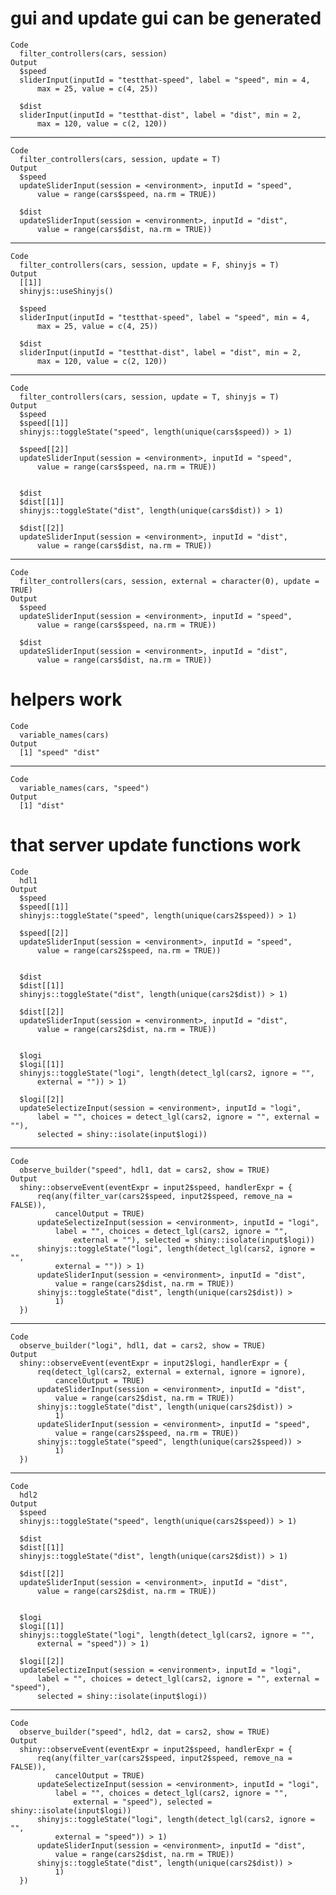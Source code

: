 # gui and update gui can be generated

    Code
      filter_controllers(cars, session)
    Output
      $speed
      sliderInput(inputId = "testthat-speed", label = "speed", min = 4, 
          max = 25, value = c(4, 25))
      
      $dist
      sliderInput(inputId = "testthat-dist", label = "dist", min = 2, 
          max = 120, value = c(2, 120))
      

---

    Code
      filter_controllers(cars, session, update = T)
    Output
      $speed
      updateSliderInput(session = <environment>, inputId = "speed", 
          value = range(cars$speed, na.rm = TRUE))
      
      $dist
      updateSliderInput(session = <environment>, inputId = "dist", 
          value = range(cars$dist, na.rm = TRUE))
      

---

    Code
      filter_controllers(cars, session, update = F, shinyjs = T)
    Output
      [[1]]
      shinyjs::useShinyjs()
      
      $speed
      sliderInput(inputId = "testthat-speed", label = "speed", min = 4, 
          max = 25, value = c(4, 25))
      
      $dist
      sliderInput(inputId = "testthat-dist", label = "dist", min = 2, 
          max = 120, value = c(2, 120))
      

---

    Code
      filter_controllers(cars, session, update = T, shinyjs = T)
    Output
      $speed
      $speed[[1]]
      shinyjs::toggleState("speed", length(unique(cars$speed)) > 1)
      
      $speed[[2]]
      updateSliderInput(session = <environment>, inputId = "speed", 
          value = range(cars$speed, na.rm = TRUE))
      
      
      $dist
      $dist[[1]]
      shinyjs::toggleState("dist", length(unique(cars$dist)) > 1)
      
      $dist[[2]]
      updateSliderInput(session = <environment>, inputId = "dist", 
          value = range(cars$dist, na.rm = TRUE))
      
      

---

    Code
      filter_controllers(cars, session, external = character(0), update = TRUE)
    Output
      $speed
      updateSliderInput(session = <environment>, inputId = "speed", 
          value = range(cars$speed, na.rm = TRUE))
      
      $dist
      updateSliderInput(session = <environment>, inputId = "dist", 
          value = range(cars$dist, na.rm = TRUE))
      

# helpers work

    Code
      variable_names(cars)
    Output
      [1] "speed" "dist" 

---

    Code
      variable_names(cars, "speed")
    Output
      [1] "dist"

# that server update functions work

    Code
      hdl1
    Output
      $speed
      $speed[[1]]
      shinyjs::toggleState("speed", length(unique(cars2$speed)) > 1)
      
      $speed[[2]]
      updateSliderInput(session = <environment>, inputId = "speed", 
          value = range(cars2$speed, na.rm = TRUE))
      
      
      $dist
      $dist[[1]]
      shinyjs::toggleState("dist", length(unique(cars2$dist)) > 1)
      
      $dist[[2]]
      updateSliderInput(session = <environment>, inputId = "dist", 
          value = range(cars2$dist, na.rm = TRUE))
      
      
      $logi
      $logi[[1]]
      shinyjs::toggleState("logi", length(detect_lgl(cars2, ignore = "", 
          external = "")) > 1)
      
      $logi[[2]]
      updateSelectizeInput(session = <environment>, inputId = "logi", 
          label = "", choices = detect_lgl(cars2, ignore = "", external = ""), 
          selected = shiny::isolate(input$logi))
      
      

---

    Code
      observe_builder("speed", hdl1, dat = cars2, show = TRUE)
    Output
      shiny::observeEvent(eventExpr = input2$speed, handlerExpr = {
          req(any(filter_var(cars2$speed, input2$speed, remove_na = FALSE)), 
              cancelOutput = TRUE)
          updateSelectizeInput(session = <environment>, inputId = "logi", 
              label = "", choices = detect_lgl(cars2, ignore = "", 
                  external = ""), selected = shiny::isolate(input$logi))
          shinyjs::toggleState("logi", length(detect_lgl(cars2, ignore = "", 
              external = "")) > 1)
          updateSliderInput(session = <environment>, inputId = "dist", 
              value = range(cars2$dist, na.rm = TRUE))
          shinyjs::toggleState("dist", length(unique(cars2$dist)) > 
              1)
      })

---

    Code
      observe_builder("logi", hdl1, dat = cars2, show = TRUE)
    Output
      shiny::observeEvent(eventExpr = input2$logi, handlerExpr = {
          req(detect_lgl(cars2, external = external, ignore = ignore), 
              cancelOutput = TRUE)
          updateSliderInput(session = <environment>, inputId = "dist", 
              value = range(cars2$dist, na.rm = TRUE))
          shinyjs::toggleState("dist", length(unique(cars2$dist)) > 
              1)
          updateSliderInput(session = <environment>, inputId = "speed", 
              value = range(cars2$speed, na.rm = TRUE))
          shinyjs::toggleState("speed", length(unique(cars2$speed)) > 
              1)
      })

---

    Code
      hdl2
    Output
      $speed
      shinyjs::toggleState("speed", length(unique(cars2$speed)) > 1)
      
      $dist
      $dist[[1]]
      shinyjs::toggleState("dist", length(unique(cars2$dist)) > 1)
      
      $dist[[2]]
      updateSliderInput(session = <environment>, inputId = "dist", 
          value = range(cars2$dist, na.rm = TRUE))
      
      
      $logi
      $logi[[1]]
      shinyjs::toggleState("logi", length(detect_lgl(cars2, ignore = "", 
          external = "speed")) > 1)
      
      $logi[[2]]
      updateSelectizeInput(session = <environment>, inputId = "logi", 
          label = "", choices = detect_lgl(cars2, ignore = "", external = "speed"), 
          selected = shiny::isolate(input$logi))
      
      

---

    Code
      observe_builder("speed", hdl2, dat = cars2, show = TRUE)
    Output
      shiny::observeEvent(eventExpr = input2$speed, handlerExpr = {
          req(any(filter_var(cars2$speed, input2$speed, remove_na = FALSE)), 
              cancelOutput = TRUE)
          updateSelectizeInput(session = <environment>, inputId = "logi", 
              label = "", choices = detect_lgl(cars2, ignore = "", 
                  external = "speed"), selected = shiny::isolate(input$logi))
          shinyjs::toggleState("logi", length(detect_lgl(cars2, ignore = "", 
              external = "speed")) > 1)
          updateSliderInput(session = <environment>, inputId = "dist", 
              value = range(cars2$dist, na.rm = TRUE))
          shinyjs::toggleState("dist", length(unique(cars2$dist)) > 
              1)
      })

